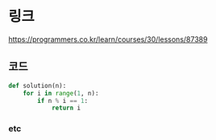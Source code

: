 # 링크
https://programmers.co.kr/learn/courses/30/lessons/87389
## 코드
```python
def solution(n):
    for i in range(1, n):
        if n % i == 1:
            return i
```
### etc
            
